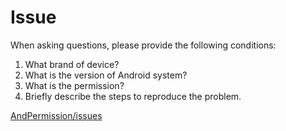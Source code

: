 # Issue

When asking questions, please provide the following conditions:
1. What brand of device?
2. What is the version of Android system?
3. What is the permission?
4. Briefly describe the steps to reproduce the problem.

[AndPermission/issues](https://github.com/yanzhenjie/AndPermission/issues)
